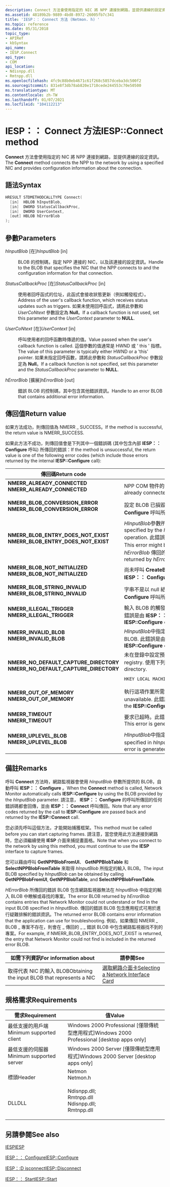 ```yaml
---
description: Connect 方法會使用指定的 NIC 將 NPP 連接到網路，並提供連線的設定資訊。
ms.assetid: 48189b2b-9889-4bd8-8972-26005fb7c341
title: 'IESP：： Connect 方法 (Netmon. h) '
ms.topic: reference
ms.date: 05/31/2018
topic_type:
- APIRef
- kbSyntax
api_name:
- IESP.Connect
api_type:
- COM
api_location:
- Ndisnpp.dll
- Rmtnpp.dll
ms.openlocfilehash: 4fc9c88b0eb4671c61f268c5857dceba3dc500f2
ms.sourcegitcommit: 831e8f3db78ab820e1710cede244553c70e50500
ms.translationtype: MT
ms.contentlocale: zh-TW
ms.lasthandoff: 01/07/2021
ms.locfileid: "104112213"
---
```

# <a name="iespconnect-method"></a><span data-ttu-id="11c22-103">IESP：： Connect 方法</span><span class="sxs-lookup"><span data-stu-id="11c22-103">IESP::Connect method</span></span>

<span data-ttu-id="11c22-104">**Connect** 方法會使用指定的 NIC 將 NPP 連接到網路，並提供連線的設定資訊。</span><span class="sxs-lookup"><span data-stu-id="11c22-104">The **Connect** method connects the NPP to the network by using a specified NIC and provides configuration information about the connection.</span></span>

## <a name="syntax"></a><span data-ttu-id="11c22-105">語法</span><span class="sxs-lookup"><span data-stu-id="11c22-105">Syntax</span></span>


```C++
HRESULT STDMETHODCALLTYPE Connect(
  [in]  HBLOB hInputBlob,
  [in]  DWORD StatusCallbackProc,
  [in]  DWORD UserContext,
  [out] HBLOB hErrorBlob
);
```



## <a name="parameters"></a><span data-ttu-id="11c22-106">參數</span><span class="sxs-lookup"><span data-stu-id="11c22-106">Parameters</span></span>

<dl> <dt>

<span data-ttu-id="11c22-107">*hInputBlob* \[在\]</span><span class="sxs-lookup"><span data-stu-id="11c22-107">*hInputBlob* \[in\]</span></span>
</dt> <dd>

<span data-ttu-id="11c22-108">BLOB 的控制碼，指定 NPP 連接的 NIC，以及該連接的設定資訊。</span><span class="sxs-lookup"><span data-stu-id="11c22-108">Handle to the BLOB that specifies the NIC that the NPP connects to and the configuration information for that connection.</span></span>

</dd> <dt>

<span data-ttu-id="11c22-109">*StatusCallbackProc* \[在\]</span><span class="sxs-lookup"><span data-stu-id="11c22-109">*StatusCallbackProc* \[in\]</span></span>
</dt> <dd>

<span data-ttu-id="11c22-110">使用者回呼函式的位址，此函式會接收狀態更新（例如觸發程式）。</span><span class="sxs-lookup"><span data-stu-id="11c22-110">Address of the user's callback function, which receives status updates such as triggers.</span></span> <span data-ttu-id="11c22-111">如果未使用回呼函式，請將此參數和 *UserCoNtext* 參數設定為 **Null**。</span><span class="sxs-lookup"><span data-stu-id="11c22-111">If a callback function is not used, set this parameter and the *UserContext* parameter to **NULL**.</span></span>

</dd> <dt>

<span data-ttu-id="11c22-112">*UserCoNtext* \[在\]</span><span class="sxs-lookup"><span data-stu-id="11c22-112">*UserContext* \[in\]</span></span>
</dt> <dd>

<span data-ttu-id="11c22-113">呼叫使用者的回呼函數時傳遞的值。</span><span class="sxs-lookup"><span data-stu-id="11c22-113">Value passed when the user's callback function is called.</span></span> <span data-ttu-id="11c22-114">這個參數的值通常是 HWND 或 ' this ' 指標。</span><span class="sxs-lookup"><span data-stu-id="11c22-114">The value of this parameter is typically either HWND or a 'this' pointer.</span></span> <span data-ttu-id="11c22-115">如果未指定回呼函數，請將此參數和 *StatusCallbackProc* 參數設定為 **Null**。</span><span class="sxs-lookup"><span data-stu-id="11c22-115">If a callback function is not specified, set this parameter and the *StatusCallbackProc* parameter to **NULL**.</span></span>

</dd> <dt>

<span data-ttu-id="11c22-116">*hErrorBlob* \[擴展\]</span><span class="sxs-lookup"><span data-stu-id="11c22-116">*hErrorBlob* \[out\]</span></span>
</dt> <dd>

<span data-ttu-id="11c22-117">錯誤 BLOB 的控制碼，其中包含其他錯誤資訊。</span><span class="sxs-lookup"><span data-stu-id="11c22-117">Handle to an error BLOB that contains additional error information.</span></span>

</dd> </dl>

## <a name="return-value"></a><span data-ttu-id="11c22-118">傳回值</span><span class="sxs-lookup"><span data-stu-id="11c22-118">Return value</span></span>

<span data-ttu-id="11c22-119">如果方法成功，則傳回值為 NMERR \_ SUCCESS。</span><span class="sxs-lookup"><span data-stu-id="11c22-119">If the method is successful, the return value is NMERR\_SUCCESS.</span></span>

<span data-ttu-id="11c22-120">如果此方法不成功，則傳回值會是下列其中一個錯誤碼 (其中包含內部 **IESP：： Configure** 呼叫) 所傳回的錯誤：</span><span class="sxs-lookup"><span data-stu-id="11c22-120">If the method is unsuccessful, the return value is one of the following error codes (which include those errors returned by the internal **IESP::Configure** call):</span></span>



<table>
<colgroup>
<col style="width: 50%" />
<col style="width: 50%" />
</colgroup>
<thead>
<tr class="header">
<th><span data-ttu-id="11c22-121">傳回碼</span><span class="sxs-lookup"><span data-stu-id="11c22-121">Return code</span></span></th>
<th><span data-ttu-id="11c22-122">Description</span><span class="sxs-lookup"><span data-stu-id="11c22-122">Description</span></span></th>
</tr>
</thead>
<tbody>
<tr class="odd">
<td><dl> <span data-ttu-id="11c22-123"><dt><strong>NMERR_ALREADY_CONNECTED</strong></dt> </span><span class="sxs-lookup"><span data-stu-id="11c22-123"><dt><strong>NMERR_ALREADY_CONNECTED</strong></dt> </span></span></dl></td>
<td><span data-ttu-id="11c22-124">NPP COM 物件的這個實例已連線到網路。</span><span class="sxs-lookup"><span data-stu-id="11c22-124">This instance of the NPP COM object is already connected to the network.</span></span><br/></td>
</tr>
<tr class="even">
<td><dl> <span data-ttu-id="11c22-125"><dt><strong>NMERR_BLOB_CONVERSION_ERROR</strong></dt> </span><span class="sxs-lookup"><span data-stu-id="11c22-125"><dt><strong>NMERR_BLOB_CONVERSION_ERROR</strong></dt> </span></span></dl></td>
<td><span data-ttu-id="11c22-126">設定 BLOB 已損毀。</span><span class="sxs-lookup"><span data-stu-id="11c22-126">The configuration BLOB is corrupt.</span></span> <span data-ttu-id="11c22-127">此錯誤是由 <strong>IESP：： Configure</strong> 呼叫所產生。</span><span class="sxs-lookup"><span data-stu-id="11c22-127">This error is generated by the <strong>IESP::Configure</strong> call.</span></span><br/></td>
</tr>
<tr class="odd">
<td><dl> <span data-ttu-id="11c22-128"><dt><strong>NMERR_BLOB_ENTRY_DOES_NOT_EXIST</strong></dt> </span><span class="sxs-lookup"><span data-stu-id="11c22-128"><dt><strong>NMERR_BLOB_ENTRY_DOES_NOT_EXIST</strong></dt> </span></span></dl></td>
<td><span data-ttu-id="11c22-129"><em>HInputBlob</em>參數所指定的輸入 BLOB 缺少執行這項作業所需的專案。</span><span class="sxs-lookup"><span data-stu-id="11c22-129">The input BLOB specified by the <em>hInputBlob</em> parameter lacks an entry needed to perform this operation.</span></span> <span data-ttu-id="11c22-130">此錯誤可能是由 <strong>IESP：： Connect</strong> 或 <strong>IESP：： Configure</strong> 呼叫所產生。</span><span class="sxs-lookup"><span data-stu-id="11c22-130">This error might be generated by the <strong>IESP::Connect</strong> or <strong>IESP::Configure</strong> call.</span></span> <span data-ttu-id="11c22-131">查看 <em>hErrorBlob</em> 傳回的錯誤 BLOB，以判斷找不到哪個專案。</span><span class="sxs-lookup"><span data-stu-id="11c22-131">Look at the error BLOB returned by <em>hErrorBlob</em> to determine which entry was not found.</span></span><br/></td>
</tr>
<tr class="even">
<td><dl> <span data-ttu-id="11c22-132"><dt><strong>NMERR_BLOB_NOT_INITIALIZED</strong></dt> </span><span class="sxs-lookup"><span data-stu-id="11c22-132"><dt><strong>NMERR_BLOB_NOT_INITIALIZED</strong></dt> </span></span></dl></td>
<td><span data-ttu-id="11c22-133">尚未呼叫 <strong>CreateBlob</strong> 函數。</span><span class="sxs-lookup"><span data-stu-id="11c22-133">The <strong>CreateBlob</strong> function has not been called.</span></span> <span data-ttu-id="11c22-134">此錯誤是由 <strong>IESP：： Configure</strong> 呼叫所產生。</span><span class="sxs-lookup"><span data-stu-id="11c22-134">This error is generated by the <strong>IESP::Configure</strong> call.</span></span><br/></td>
</tr>
<tr class="odd">
<td><dl> <span data-ttu-id="11c22-135"><dt><strong>NMERR_BLOB_STRING_INVALID</strong></dt> </span><span class="sxs-lookup"><span data-stu-id="11c22-135"><dt><strong>NMERR_BLOB_STRING_INVALID</strong></dt> </span></span></dl></td>
<td><span data-ttu-id="11c22-136">字串不是以 null 結束。</span><span class="sxs-lookup"><span data-stu-id="11c22-136">The string is not null-terminated.</span></span> <span data-ttu-id="11c22-137">此錯誤是由 <strong>IESP：： Configure</strong> 呼叫所產生。</span><span class="sxs-lookup"><span data-stu-id="11c22-137">This error is generated by the <strong>IESP::Configure</strong> call.</span></span><br/></td>
</tr>
<tr class="even">
<td><dl> <span data-ttu-id="11c22-138"><dt><strong>NMERR_ILLEGAL_TRIGGER</strong></dt> </span><span class="sxs-lookup"><span data-stu-id="11c22-138"><dt><strong>NMERR_ILLEGAL_TRIGGER</strong></dt> </span></span></dl></td>
<td><span data-ttu-id="11c22-139">輸入 BLOB 的觸發程式部分已損毀。</span><span class="sxs-lookup"><span data-stu-id="11c22-139">The trigger portion of the input BLOB is corrupt.</span></span> <span data-ttu-id="11c22-140">此錯誤是由 <strong>IESP：： Configure</strong> 呼叫所產生。</span><span class="sxs-lookup"><span data-stu-id="11c22-140">This error is generated by the <strong>IESP::Configure</strong> call.</span></span><br/></td>
</tr>
<tr class="odd">
<td><dl> <span data-ttu-id="11c22-141"><dt><strong>NMERR_INVALID_BLOB</strong></dt> </span><span class="sxs-lookup"><span data-stu-id="11c22-141"><dt><strong>NMERR_INVALID_BLOB</strong></dt> </span></span></dl></td>
<td><span data-ttu-id="11c22-142"><em>HInputBlob</em>中指定的物件不是 BLOB。</span><span class="sxs-lookup"><span data-stu-id="11c22-142">The object specified in <em>hInputBlob</em> is not a BLOB.</span></span> <span data-ttu-id="11c22-143">此錯誤是由 <strong>IESP：： Configure</strong> 呼叫所產生。</span><span class="sxs-lookup"><span data-stu-id="11c22-143">This error is generated by the <strong>IESP::Configure</strong> call.</span></span><br/></td>
</tr>
<tr class="even">
<td><dl> <span data-ttu-id="11c22-144"><dt><strong>NMERR_NO_DEFAULT_CAPTURE_DIRECTORY</strong></dt> </span><span class="sxs-lookup"><span data-stu-id="11c22-144"><dt><strong>NMERR_NO_DEFAULT_CAPTURE_DIRECTORY</strong></dt> </span></span></dl></td>
<td><span data-ttu-id="11c22-145">未在登錄中設定預設的 capture 目錄。</span><span class="sxs-lookup"><span data-stu-id="11c22-145">The default capture directory was not set in the registry.</span></span> <span data-ttu-id="11c22-146">使用下列路徑來設定 capture 目錄。</span><span class="sxs-lookup"><span data-stu-id="11c22-146">Use the following path to set the capture directory.</span></span> <br/>
<pre class="syntax" data-space="preserve"><code>HKEY_LOCAL_MACHINE\System\CurrentControlSet\Services\nm\Parameters\CapturePath</code></pre></td>
</tr>
<tr class="odd">
<td><dl> <span data-ttu-id="11c22-147"><dt><strong>NMERR_OUT_OF_MEMORY</strong></dt> </span><span class="sxs-lookup"><span data-stu-id="11c22-147"><dt><strong>NMERR_OUT_OF_MEMORY</strong></dt> </span></span></dl></td>
<td><span data-ttu-id="11c22-148">執行這項作業所需的記憶體無法使用。</span><span class="sxs-lookup"><span data-stu-id="11c22-148">The memory needed to perform this operation is unavailable.</span></span> <span data-ttu-id="11c22-149">此錯誤是由 <strong>IESP：： Configure</strong> 呼叫所產生。</span><span class="sxs-lookup"><span data-stu-id="11c22-149">This error is generated by the <strong>IESP::Configure</strong> call.</span></span><br/></td>
</tr>
<tr class="even">
<td><dl> <span data-ttu-id="11c22-150"><dt><strong>NMERR_TIMEOUT</strong></dt> </span><span class="sxs-lookup"><span data-stu-id="11c22-150"><dt><strong>NMERR_TIMEOUT</strong></dt> </span></span></dl></td>
<td><span data-ttu-id="11c22-151">要求已超時。此錯誤是由 <strong>IESP：： Configure</strong> 呼叫所產生。</span><span class="sxs-lookup"><span data-stu-id="11c22-151">The request has timed out. This error is generated by the <strong>IESP::Configure</strong> call.</span></span><br/></td>
</tr>
<tr class="odd">
<td><dl> <span data-ttu-id="11c22-152"><dt><strong>NMERR_UPLEVEL_BLOB</strong></dt> </span><span class="sxs-lookup"><span data-stu-id="11c22-152"><dt><strong>NMERR_UPLEVEL_BLOB</strong></dt> </span></span></dl></td>
<td><span data-ttu-id="11c22-153"><em>HInputBlob</em>中指定的 BLOB 版本號碼不正確。</span><span class="sxs-lookup"><span data-stu-id="11c22-153">The version number of the BLOB specified in <em>hInputBlob</em> is incorrect.</span></span> <span data-ttu-id="11c22-154">此錯誤是由 <strong>IESP：： Configure</strong> 呼叫所產生。</span><span class="sxs-lookup"><span data-stu-id="11c22-154">This error is generated by the <strong>IESP::Configure</strong> call.</span></span><br/></td>
</tr>
</tbody>
</table>



 

## <a name="remarks"></a><span data-ttu-id="11c22-155">備註</span><span class="sxs-lookup"><span data-stu-id="11c22-155">Remarks</span></span>

<span data-ttu-id="11c22-156">呼叫 **Connect** 方法時，網路監視器會使用 *hInputBlob* 參數所提供的 BLOB，自動呼叫 **IESP：： Configure** 。</span><span class="sxs-lookup"><span data-stu-id="11c22-156">When the **Connect** method is called, Network Monitor automatically calls **IESP::Configure** by using the BLOB provided by the *hInputBlob* parameter.</span></span> <span data-ttu-id="11c22-157">請注意， **IESP：： Configure** 的呼叫所傳回的任何錯誤碼都會回傳，並由 **IESP：： Connect** 呼叫傳回。</span><span class="sxs-lookup"><span data-stu-id="11c22-157">Note that any error codes returned by the call to **IESP::Configure** are passed back and returned by the **IESP::Connect** call.</span></span>

<span data-ttu-id="11c22-158">您必須先呼叫這個方法，才能開始捕獲框架。</span><span class="sxs-lookup"><span data-stu-id="11c22-158">This method must be called before you can start capturing frames.</span></span> <span data-ttu-id="11c22-159">請注意，當您使用此方法連接到網路時，您必須繼續使用 **IESP** 介面來捕捉畫面格。</span><span class="sxs-lookup"><span data-stu-id="11c22-159">Note that when you connect to the network by using this method, you must continue to use the **IESP** interface to capture frames.</span></span>

<span data-ttu-id="11c22-160">您可以藉由呼叫 **GetNPPBlobFromUI**、 **GetNPPBlobTable** 和 **SelectNPPBlobFromTable** 來取得 *hInputBlob* 所指定的輸入 BLOB。</span><span class="sxs-lookup"><span data-stu-id="11c22-160">The input BLOB specified by *hInputBlob* can be obtained by calling **GetNPPBlobFromUI**, **GetNPPBlobTable**, and **SelectNPPBlobFromTable**.</span></span>

<span data-ttu-id="11c22-161">*HErrorBlob* 所傳回的錯誤 BLOB 包含網路監視器無法在 *hInputBlob* 中指定的輸入 BLOB 中瞭解或尋找的專案。</span><span class="sxs-lookup"><span data-stu-id="11c22-161">The error BLOB returned by *hErrorBlob* contains entries that Network Monitor could not understand or find in the input BLOB specified in *hInputBlob*.</span></span> <span data-ttu-id="11c22-162">傳回的錯誤 BLOB 包含應用程式可用於進行疑難排解的錯誤資訊。</span><span class="sxs-lookup"><span data-stu-id="11c22-162">The returned error BLOB contains error information that the application can use for troubleshooting.</span></span> <span data-ttu-id="11c22-163">例如，如果傳回 NMERR \_ BLOB \_ 專案不存在，則會在 \_ 傳回的 \_ \_ 錯誤 BLOB 中包含網路監視器找不到的專案。</span><span class="sxs-lookup"><span data-stu-id="11c22-163">For example, if NMERR\_BLOB\_ENTRY\_DOES\_NOT\_EXIST is returned, the entry that Network Monitor could not find is included in the returned error BLOB.</span></span>



| <span data-ttu-id="11c22-164">如需下列資訊</span><span class="sxs-lookup"><span data-stu-id="11c22-164">For information about</span></span>                          | <span data-ttu-id="11c22-165">請參閱</span><span class="sxs-lookup"><span data-stu-id="11c22-165">See</span></span>                                                                          |
|------------------------------------------------|------------------------------------------------------------------------------|
| <span data-ttu-id="11c22-166">取得代表 NIC 的輸入 BLOB</span><span class="sxs-lookup"><span data-stu-id="11c22-166">Obtaining the input BLOB that represents a NIC</span></span> | [<span data-ttu-id="11c22-167">選取網路介面卡</span><span class="sxs-lookup"><span data-stu-id="11c22-167">Selecting a Network Interface Card</span></span>](selecting-a-network-interface-card.md) |



 

## <a name="requirements"></a><span data-ttu-id="11c22-168">規格需求</span><span class="sxs-lookup"><span data-stu-id="11c22-168">Requirements</span></span>



| <span data-ttu-id="11c22-169">需求</span><span class="sxs-lookup"><span data-stu-id="11c22-169">Requirement</span></span> | <span data-ttu-id="11c22-170">值</span><span class="sxs-lookup"><span data-stu-id="11c22-170">Value</span></span> |
|-------------------------------------|----------------------------------------------------------------------------------------------------------------------------------------------------------|
| <span data-ttu-id="11c22-171">最低支援的用戶端</span><span class="sxs-lookup"><span data-stu-id="11c22-171">Minimum supported client</span></span><br/> | <span data-ttu-id="11c22-172">Windows 2000 Professional \[僅限傳統型應用程式\]</span><span class="sxs-lookup"><span data-stu-id="11c22-172">Windows 2000 Professional \[desktop apps only\]</span></span><br/>                                                                                               |
| <span data-ttu-id="11c22-173">最低支援的伺服器</span><span class="sxs-lookup"><span data-stu-id="11c22-173">Minimum supported server</span></span><br/> | <span data-ttu-id="11c22-174">Windows 2000 Server \[僅限傳統型應用程式\]</span><span class="sxs-lookup"><span data-stu-id="11c22-174">Windows 2000 Server \[desktop apps only\]</span></span><br/>                                                                                                     |
| <span data-ttu-id="11c22-175">標頭</span><span class="sxs-lookup"><span data-stu-id="11c22-175">Header</span></span><br/>                   | <dl> <span data-ttu-id="11c22-176"><dt>Netmon</dt></span><span class="sxs-lookup"><span data-stu-id="11c22-176"><dt>Netmon.h</dt></span></span> </dl>                                                                      |
| <span data-ttu-id="11c22-177">DLL</span><span class="sxs-lookup"><span data-stu-id="11c22-177">DLL</span></span><br/>                      | <dl> <span data-ttu-id="11c22-178"><dt>Ndisnpp.dll;</dt><dt>Rmtnpp.dll</dt></span><span class="sxs-lookup"><span data-stu-id="11c22-178"><dt>Ndisnpp.dll; </dt> <dt>Rmtnpp.dll</dt></span></span> </dl> |



## <a name="see-also"></a><span data-ttu-id="11c22-179">另請參閱</span><span class="sxs-lookup"><span data-stu-id="11c22-179">See also</span></span>

<dl> <dt>

[<span data-ttu-id="11c22-180">IESP</span><span class="sxs-lookup"><span data-stu-id="11c22-180">IESP</span></span>](iesp.md)
</dt> <dt>

[<span data-ttu-id="11c22-181">IESP：： Configure</span><span class="sxs-lookup"><span data-stu-id="11c22-181">IESP::Configure</span></span>](iesp-configure.md)
</dt> <dt>

[<span data-ttu-id="11c22-182">IESP：:D isconnect</span><span class="sxs-lookup"><span data-stu-id="11c22-182">IESP::Disconnect</span></span>](iesp-disconnect.md)
</dt> <dt>

[<span data-ttu-id="11c22-183">IESP：： Start</span><span class="sxs-lookup"><span data-stu-id="11c22-183">IESP::Start</span></span>](iesp-start.md)
</dt> </dl>

 

 




